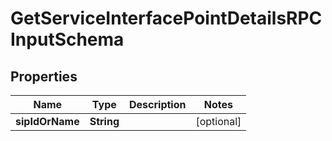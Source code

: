 
# GetServiceInterfacePointDetailsRPCInputSchema

## Properties
Name | Type | Description | Notes
------------ | ------------- | ------------- | -------------
**sipIdOrName** | **String** |  |  [optional]



